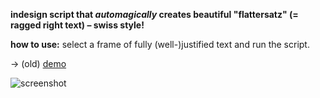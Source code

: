 **indesign script that *automagically* creates beautiful "flattersatz" (= ragged right text) – swiss style!**

**how to use:** select a frame of fully (well-)justified text and run the script.

→ (old) [demo](https://vimeo.com/31792674)

![screenshot](https://raw.github.com/freder/extendscripts/master/indesign/flattersatz/screenshot.png)

